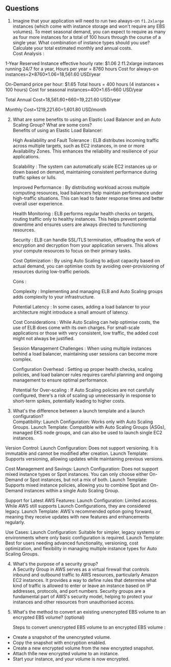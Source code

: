## Questions


1. Imagine that your application will need to run two always-on `f1.2xlarge` instances (which come with instance storage and won't require any EBS volumes). To meet seasonal demand, you can expect to require as many as four more instances for a total of 100 hours through the course of a single year. What combination of instance types should you use? Calculate your total estimated monthly and annual costs.  
Cost Analysis :

1-Year Reserved Instance effective hourly rate: $1.06
2 f1.2xlarge instances running 24/7 for a year, Hours per year \= 8760 hours
Cost for always-on instances=2×8760×1.06=18,561.60 USD/year

On-Demand price per hour: $1.65
Total hours \= 400 hours (4 instances × 100 hours)
Cost for seasonal instances=400×1.65=660 USD/year

Total Annual Cost=18,561.60+660=19,221.60 USD/year

Monthly Cost=1219,221.60​=1,601.80 USD/month

2. What are some benefits to using an Elastic Load Balancer and an Auto Scaling Group? What are some cons?  
   Benefits of using an Elastic Load Balancer:

   High Availability and Fault Tolerance : ELB distributes incoming traffic across multiple targets, such as EC2 instances, in one or more Availability Zones. This enhances the reliability and resilience of your applications.

   Scalability :  The system can automatically scale EC2 instances up or down based on demand, maintaining consistent performance during traffic spikes or lulls.

   Improved Performance : By distributing workload across multiple computing resources, load balancers help maintain performance under high-traffic situations. This can lead to faster response times and better overall user experience.

   Health Monitoring : ELB performs regular health checks on targets, routing traffic only to healthy instances. This helps prevent potential downtime and ensures users are always directed to functioning resources.

   Security : ELB can handle SSL/TLS termination, offloading the work of encryption and decryption from your application servers. This allows your compute resources to focus on their primary tasks.

   Cost Optimization : By using Auto Scaling to adjust capacity based on actual demand, you can optimise costs by avoiding over-provisioning of resources during low-traffic periods.

   Cons : 

   Complexity : Implementing and managing ELB and Auto Scaling groups adds complexity to your infrastructure. 

   Potential Latency : In some cases, adding a load balancer to your architecture might introduce a small amount of latency.

   Cost Considerations : While Auto Scaling can help optimise costs, the use of ELB does come with its own charges. For small-scale applications or those with very consistent, low traffic, the added cost might not always be justified.

   Session Management Challenges : When using multiple instances behind a load balancer, maintaining user sessions can become more complex. 

   Configuration Overhead : Setting up proper health checks, scaling policies, and load balancer rules requires careful planning and ongoing management to ensure optimal performance.

   Potential for Over-scaling : If Auto Scaling policies are not carefully configured, there's a risk of scaling up unnecessarily in response to short-term spikes, potentially leading to higher costs.
   

3. What's the difference between a launch template and a launch configuration?  
Compatibility:
    Launch Configuration: Works only with Auto Scaling Groups.
    Launch Template: Compatible with Auto Scaling Groups (ASGs), managed EKS node groups, and can also be used to launch single EC2 instances.

Version Control:
    Launch Configuration: Does not support versioning. It is immutable and cannot be modified after creation.
    Launch Template: Supports versioning, allowing updates while maintaining previous versions.

Cost Management and Savings:
    Launch Configuration: Does not support mixed instance types or Spot instances. You can only choose either On-Demand or Spot instances, but not a mix of both.
    Launch Template: Supports mixed instance policies, allowing you to combine Spot and On-Demand instances within a single Auto Scaling Group.

Support for Latest AWS Features:
    Launch Configuration: Limited access. While AWS still supports Launch Configurations, they are considered legacy.
    Launch Template: AWS's recommended option going forward, meaning they receive updates with new features and enhancements regularly.
    
Use Cases:
    Launch Configuration: Suitable for simpler, legacy systems or environments where only basic configuration is required.
    Launch Template: Best for users needing advanced functionality, versioning, cost optimization, and flexibility in managing multiple instance types for Auto Scaling Groups.
 

4. What's the purpose of a security group?  
   A Security Group in AWS serves as a virtual firewall that controls inbound and outbound traffic to AWS resources, particularly Amazon EC2 instances. It provides a way to define rules that determine what kind of traffic is allowed to enter or leave an instance based on IP addresses, protocols, and port numbers. Security groups are a fundamental part of AWS's security model, helping to protect your instances and other resources from unauthorised access.

5. What's the method to convert an existing unencrypted EBS volume to an encrypted EBS volume? (optional)

   Steps to convert unencrypted EBS volume to an encrypted EBS volume :   
* Create a snapshot of the unencrypted volume.  
* Copy the snapshot with encryption enabled.  
* Create a new encrypted volume from the new encrypted snapshot.  
* Attach thße new encrypted volume to an instance.  
* Start your instance, and your volume is now encrypted.